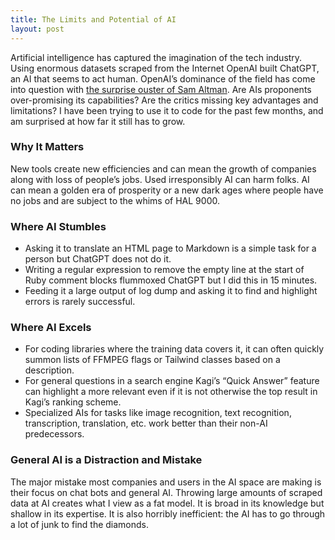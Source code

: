 ```yaml
---
title: The Limits and Potential of AI
layout: post
---
```

Artificial intelligence has captured the imagination of the tech industry. Using enormous datasets scraped from the Internet OpenAI built ChatGPT, an AI that seems to act human. OpenAI’s dominance of the field has come into question with [the surprise ouster of Sam Altman](https://www.nytimes.com/2023/11/21/briefing/open-ai-sam-altman-microsoft.html). Are AIs proponents over-promising its capabilities? Are the critics missing key advantages and limitations? I have been trying to use it to code for the past few months, and am surprised at how far it still has to grow.

### Why It Matters
New tools create new efficiencies and can mean the growth of companies along with loss of people’s jobs. Used irresponsibly AI can harm folks. AI can mean a golden era of prosperity or a new dark ages where people have no jobs and are subject to the whims of HAL 9000.

### Where AI Stumbles
* Asking it to translate an HTML page to Markdown is a simple task for a person but ChatGPT does not do it.
* Writing a regular expression to remove the empty line at the start of Ruby comment blocks flummoxed ChatGPT but I did this in 15 minutes.
* Feeding it a large output of log dump and asking it to find and highlight errors is rarely successful.

### Where AI Excels
* For coding libraries where the training data covers it, it can often quickly summon lists of FFMPEG flags or Tailwind classes based on a description.
* For general questions in a search engine Kagi’s “Quick Answer” feature can highlight a more relevant even if it is not otherwise the top result in Kagi’s ranking scheme.
* Specialized AIs for tasks like image recognition, text recognition, transcription, translation, etc. work better than their non-AI predecessors.

### General AI is a Distraction and Mistake
The major mistake most companies and users in the AI space are making is their focus on chat bots and general AI. Throwing large amounts of scraped data at AI creates what I view as a fat model. It is broad in its knowledge but shallow in its expertise. It is also horribly inefficient: the AI has to go through a lot of junk to find the diamonds. 

